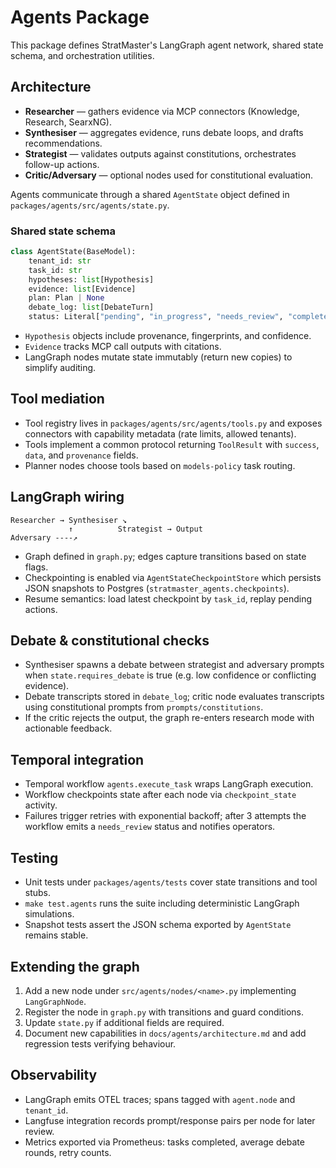 # Agents Package

This package defines StratMaster's LangGraph agent network, shared state schema,
and orchestration utilities.

## Architecture

- **Researcher** — gathers evidence via MCP connectors (Knowledge, Research, SearxNG).
- **Synthesiser** — aggregates evidence, runs debate loops, and drafts recommendations.
- **Strategist** — validates outputs against constitutions, orchestrates follow-up actions.
- **Critic/Adversary** — optional nodes used for constitutional evaluation.

Agents communicate through a shared `AgentState` object defined in
`packages/agents/src/agents/state.py`.

### Shared state schema

```python
class AgentState(BaseModel):
    tenant_id: str
    task_id: str
    hypotheses: list[Hypothesis]
    evidence: list[Evidence]
    plan: Plan | None
    debate_log: list[DebateTurn]
    status: Literal["pending", "in_progress", "needs_review", "complete", "failed"]
```

- `Hypothesis` objects include provenance, fingerprints, and confidence.
- `Evidence` tracks MCP call outputs with citations.
- LangGraph nodes mutate state immutably (return new copies) to simplify auditing.

## Tool mediation

- Tool registry lives in `packages/agents/src/agents/tools.py` and exposes
  connectors with capability metadata (rate limits, allowed tenants).
- Tools implement a common protocol returning `ToolResult` with `success`,
  `data`, and `provenance` fields.
- Planner nodes choose tools based on `models-policy` task routing.

## LangGraph wiring

```
Researcher → Synthesiser ↘
             ↑          Strategist → Output
Adversary ----↗
```

- Graph defined in `graph.py`; edges capture transitions based on state flags.
- Checkpointing is enabled via `AgentStateCheckpointStore` which persists JSON
  snapshots to Postgres (`stratmaster_agents.checkpoints`).
- Resume semantics: load latest checkpoint by `task_id`, replay pending actions.

## Debate & constitutional checks

- Synthesiser spawns a debate between strategist and adversary prompts when
  `state.requires_debate` is true (e.g. low confidence or conflicting evidence).
- Debate transcripts stored in `debate_log`; critic node evaluates transcripts
  using constitutional prompts from `prompts/constitutions`.
- If the critic rejects the output, the graph re-enters research mode with
  actionable feedback.

## Temporal integration

- Temporal workflow `agents.execute_task` wraps LangGraph execution.
- Workflow checkpoints state after each node via `checkpoint_state` activity.
- Failures trigger retries with exponential backoff; after 3 attempts the workflow
  emits a `needs_review` status and notifies operators.

## Testing

- Unit tests under `packages/agents/tests` cover state transitions and tool stubs.
- `make test.agents` runs the suite including deterministic LangGraph simulations.
- Snapshot tests assert the JSON schema exported by `AgentState` remains stable.

## Extending the graph

1. Add a new node under `src/agents/nodes/<name>.py` implementing `LangGraphNode`.
2. Register the node in `graph.py` with transitions and guard conditions.
3. Update `state.py` if additional fields are required.
4. Document new capabilities in `docs/agents/architecture.md` and add regression
   tests verifying behaviour.

## Observability

- LangGraph emits OTEL traces; spans tagged with `agent.node` and `tenant_id`.
- Langfuse integration records prompt/response pairs per node for later review.
- Metrics exported via Prometheus: tasks completed, average debate rounds, retry counts.
